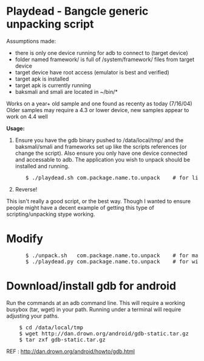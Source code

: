 Playdead - Bangcle generic unpacking script
=============

Assumptions made:
 - there is only one device running for adb to connect to (target device)
 - folder named framework/ is full of /system/framework/ files from target device
 - target device have root access (emulator is best and verified)
 - target apk is installed
 - target apk is currently running
 - baksmali and smali are located in ~/bin/*

Works on a year+ old sample and one found as recenty as today (7/16/04)
Older samples may require a 4.3 or lower device, new samples appear to work on 4.4 well

**Usage:**

1. Ensure you have the gdb binary pushed to /data/local/tmp/ and the baksmali/smali and frameworks set up like the scripts references (or change the script).
 Also ensure you only have one device connected and accessable to adb.
 The application you wish to unpack should be installed and running.
<pre>
      $ ./playdead.sh com.package.name.to.unpack    # for linux
</pre>

2. Reverse!

This isn't really a good script, or the best way. Though I wanted to ensure people might have a decent example of getting this type of scripting/unpacking stype working.



Modify
======
<pre>
      $ ./unpack.sh   com.package.name.to.unpack    # for mac
      $ ./playdead.py com.package.name.to.unpack    # for win
</pre>

Download/install gdb for android
======
Run the commands at an adb command line. This will require a working busybox (tar, wget) in your path. Running under a terminal will require adjusting your paths.
<pre>
    $ cd /data/local/tmp
    $ wget http://dan.drown.org/android/gdb-static.tar.gz
    $ tar zxf gdb-static.tar.gz
</pre>
REF :  http://dan.drown.org/android/howto/gdb.html
